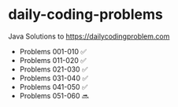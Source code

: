 # daily-coding-problems
Java Solutions to https://dailycodingproblem.com

* Problems 001-010	:white_check_mark:
* Problems 011-020	:white_check_mark:
* Problems 021-030	:white_check_mark:
* Problems 031-040	:white_check_mark:
* Problems 041-050  :white_check_mark:
* Problems 051-060  :soon:
